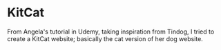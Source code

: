 # KitCat
From Angela's tutorial in Udemy, taking inspiration from Tindog, I tried to create a KitCat website; basically the cat version of her dog website.
